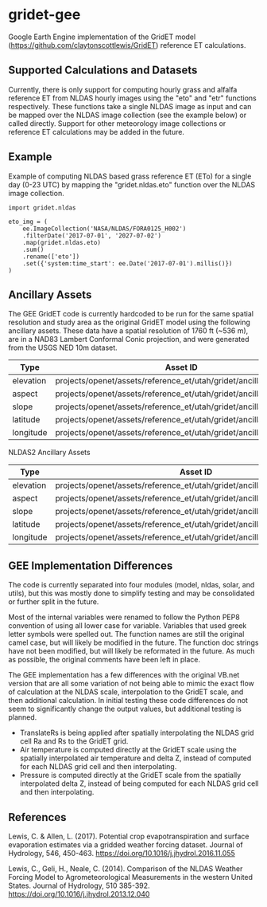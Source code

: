 # gridet-gee

Google Earth Engine implementation of the GridET model (https://github.com/claytonscottlewis/GridET) reference ET calculations.

## Supported Calculations and Datasets

Currently, there is only support for computing hourly grass and alfalfa reference ET from NLDAS hourly images using the "eto" and "etr" functions respectively.  These functions take a single NLDAS image as input and can be mapped over the NLDAS image collection (see the example below) or called directly.  Support for other meteorology image collections or reference ET calculations may be added in the future.

## Example

Example of computing NLDAS based grass reference ET (ETo) for a single day (0-23 UTC) by mapping the "gridet.nldas.eto" function over the NLDAS image collection.

```
import gridet.nldas

eto_img = (
    ee.ImageCollection('NASA/NLDAS/FORA0125_H002')
    .filterDate('2017-07-01', '2027-07-02')
    .map(gridet.nldas.eto)
    .sum()
    .rename(['eto'])
    .set({'system:time_start': ee.Date('2017-07-01').millis()})
)
``` 

## Ancillary Assets

The GEE GridET code is currently hardcoded to be run for the same spatial resolution and study area as the original GridET model using the following ancillary assets.  These data have a spatial resolution of 1760 ft (~536 m), are in a NAD83 Lambert Conformal Conic projection, and were generated from the USGS NED 10m dataset.

| Type      | Asset ID                                                            |
|-----------|---------------------------------------------------------------------|
| elevation | projects/openet/assets/reference_et/utah/gridet/ancillary/elevation |
| aspect    | projects/openet/assets/reference_et/utah/gridet/ancillary/aspect    |
| slope     | projects/openet/assets/reference_et/utah/gridet/ancillary/slope     |
| latitude  | projects/openet/assets/reference_et/utah/gridet/ancillary/latitude  |
| longitude | projects/openet/assets/reference_et/utah/gridet/ancillary/longitude |

NLDAS2 Ancillary Assets

| Type      | Asset ID                                                                   |
|-----------|----------------------------------------------------------------------------|
| elevation | projects/openet/assets/reference_et/utah/gridet/ancillary/nldas2_elevation |
| aspect    | projects/openet/assets/reference_et/utah/gridet/ancillary/nldas2_aspect    |
| slope     | projects/openet/assets/reference_et/utah/gridet/ancillary/nldas2_slope     |
| latitude  | projects/openet/assets/reference_et/utah/gridet/ancillary/nldas2_latitude  |
| longitude | projects/openet/assets/reference_et/utah/gridet/ancillary/nldas2_longitude |

## GEE Implementation Differences

The code is currently separated into four modules (model, nldas, solar, and utils), but this was mostly done to simplify testing and may be consolidated or further split in the future.

Most of the internal variables were renamed to follow the Python PEP8 convention of using all lower case for variable.  Variables that used greek letter symbols were spelled out.  The function names are still the original camel case, but will likely be modified in the future.  The function doc strings have not been modified, but will likely be reformated in the future.  As much as possible, the original comments have been left in place.   

The GEE implementation has a few differences with the original VB.net version that are all some variation of not being able to mimic the exact flow of calculation at the NLDAS scale, interpolation to the GridET scale, and then additional calculation.  In initial testing these code differences do not seem to significantly change the output values, but additional testing is planned.

* TranslateRs is being applied after spatially interpolating the NLDAS grid cell Ra and Rs to the GridET grid.
* Air temperature is computed directly at the GridET scale using the spatially interpolated air temperature and delta Z, instead of computed for each NLDAS grid cell and then interpolating.
* Pressure is computed directly at the GridET scale from the spatially interpolated delta Z, instead of being computed for each NLDAS grid cell and then interpolating.

##  References

Lewis, C. & Allen, L. (2017). Potential crop evapotranspiration and surface evaporation estimates via a gridded weather forcing dataset. Journal of Hydrology, 546, 450-463. https://doi.org/10.1016/j.jhydrol.2016.11.055

Lewis, C., Geli, H., Neale, C. (2014). Comparison of the NLDAS Weather Forcing Model to Agrometeorological Measurements in the western United States. Journal of Hydrology, 510 385-392. https://doi.org/10.1016/j.jhydrol.2013.12.040
